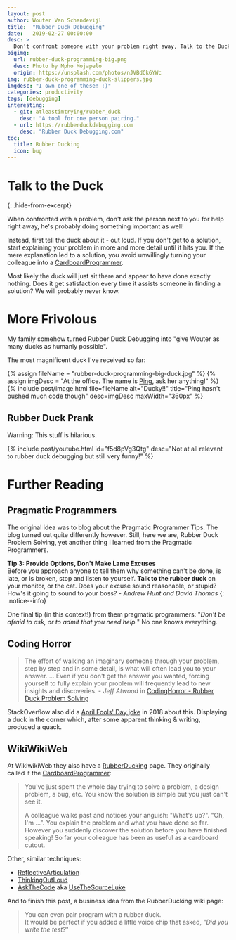 ```yaml
---
layout: post
author: Wouter Van Schandevijl
title:  "Rubber Duck Debugging"
date:   2019-02-27 00:00:00
desc: >
  Don't confront someone with your problem right away, Talk to the Duck™ first.
bigimg:
  url: rubber-duck-programming-big.png
  desc: Photo by Mpho Mojapelo
  origin: https://unsplash.com/photos/nJVBdCk6YWc
img: rubber-duck-programming-duck-slippers.jpg
imgdesc: "I own one of these! :)"
categories: productivity
tags: [debugging]
interesting:
  - git: atleastimtrying/rubber_duck
    desc: "A tool for one person pairing."
  - url: https://rubberduckdebugging.com
    desc: "Rubber Duck Debugging.com"
toc:
  title: Rubber Ducking
  icon: bug
---
```


# Talk to the Duck
{: .hide-from-excerpt}

When confronted with a problem, don't ask the person next to you for help right away,
he's probably doing something important as well!

Instead, first tell the duck about it - out loud. If you don't get to a solution,
start explaining your problem in more and more detail until it hits you.
If the mere explanation led to a solution, you avoid unwillingly 
turning your colleague into a [CardboardProgrammer](http://wiki.c2.com/?CardboardProgrammer).

<!--more-->

Most likely the duck will just sit there and appear to have done exactly nothing.
Does it get satisfaction every time it assists someone in finding a solution? We will probably never know.


# More Frivolous

My family somehow turned Rubber Duck Debugging into "give Wouter as many ducks as humanly possible".

The most magnificent duck I've received so far:

{% assign fileName = "rubber-duck-programming-big-duck.jpg" %}
{% assign imgDesc = "At the office. The name is <a href='https://en.wikipedia.org/wiki/The_Story_about_Ping'>Ping</a>, ask her anything!" %}
{% include post/image.html file=fileName alt="Ducky!!" title="Ping hasn't pushed much code though" desc=imgDesc maxWidth="360px" %}


## Rubber Duck Prank

Warning: This stuff is hilarious.

{% include post/youtube.html id="f5d8pVg3Qtg" desc="Not at all relevant to rubber duck debugging but still very funny!" %}


# Further Reading

## Pragmatic Programmers

The original idea was to blog about the Pragmatic Programmer Tips.
The blog turned out quite differently however. Still, here we are, Rubber
Duck Problem Solving, yet another thing I learned from the
Pragmatic Programmers.


**Tip 3: Provide Options, Don't Make Lame Excuses**  
Before you approach anyone to tell them why something can't be done,
is late, or is broken, stop and listen to yourself. **Talk to the rubber
duck** on your monitor, or the cat. Does your excuse sound reasonable,
or stupid? How's it going to sound to your boss? - _Andrew Hunt and David Thomas_
{: .notice--info}

One final tip (in this context!) from them pragmatic programmers: "_Don't be afraid to ask, or to admit that you need help._"
No one knows everything.


## Coding Horror

> The effort of walking an imaginary someone through your problem, step by step and in some detail, 
is what will often lead you to your answer.
... Even if you don't get the answer you wanted, forcing yourself to fully explain your problem will 
frequently lead to new insights and discoveries. - _Jeff Atwood_
in [CodingHorror - Rubber Duck Problem Solving](https://blog.codinghorror.com/rubber-duck-problem-solving/)

StackOverflow also did a [April Fools' Day joke](https://en.wikipedia.org/wiki/Rubber_duck_debugging) in 2018 
about this. Displaying a duck in the corner which, after some apparent thinking & writing, produced a quack.


## WikiWikiWeb

At WikiwikiWeb they also have a [RubberDucking](http://wiki.c2.com/?RubberDucking) page.
They originally called it the [CardboardProgrammer](http://wiki.c2.com/?CardboardProgrammer):

> You've just spent the whole day trying to solve a problem, a design problem, a bug, etc. You know the solution is simple but you just can't see it.
>
> A colleague walks past and notices your anguish: "What's up?".
> "Oh, I'm ...". You explain the problem and what you have done so far. However you suddenly discover the solution before you have finished speaking! So far your colleague has been as useful as a cardboard cutout.

Other, similar techniques:  
- [ReflectiveArticulation](http://wiki.c2.com/?ReflectiveArticulation)
- [ThinkingOutLoud](http://wiki.c2.com/?ThinkingOutLoud)
- [AskTheCode](http://wiki.c2.com/?AskTheCode) aka [UseTheSourceLuke](http://wiki.c2.com/?UseTheSourceLuke)


And to finish this post, a business idea from the RubberDucking wiki page:

> You can even pair program with a rubber duck.  
> It would be perfect if you added a little voice chip that asked, "_Did you write the test?_"
